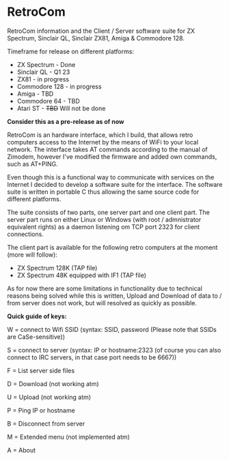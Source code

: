 # RetroCom
RetroCom information and the Client / Server software suite for ZX Spectrum, Sinclair QL, Sinclair ZX81, Amiga & Commodore 128.

Timeframe for release on different platforms:
* ZX Spectrum - Done
* Sinclair QL - Q1 23
* ZX81 - in progress
* Commodore 128 - in progress
* Amiga - TBD
* Commodore 64 - TBD
* Atari ST - ~~TBD~~ Will not be done

**Consider this as a pre-release as of now**

RetroCom is an hardware interface, which I build, that allows retro computers access to the Internet by the means of WiFi to your local network. The interface takes AT commands according to the manual of Zimodem, however I've modified the firmware and added own commands, such as AT+PING.

Even though this is a functional way to communicate with services on the Internet I decided to develop a software suite for the interface. The software suite is written in portable C thus allowing the same source code for different platforms.

The suite consists of two parts, one server part and one client part. The server part runs on either Linux or Windows (with root / admnistrator equivalent rights) as a daemon listening om TCP port 2323 for client connections.

The client part is available for the following retro computers at the moment (more will follow):

* ZX Spectrum 128K (TAP file)
* ZX Spectrum 48K equipped with IF1 (TAP file)

As for now there are some limitations in functionality due to technical reasons being solved while this is written, Upload and Download of data to / from server does not work, but will resolved as quickly as possible.

**Quick guide of keys:**

W = connect to Wifi SSID (syntax: SSID, password (Please note that SSIDs are CaSe-sensitive))

S = connect to server (syntax: IP or hostname:2323 (of course you can also connect to IRC servers, in that case port needs to be 6667))

F = List server side files

D = Download (not working atm)

U = Upload (not working atm)

P = Ping IP or hostname

B = Disconnect from server

M = Extended menu (not implemented atm)

A = About
